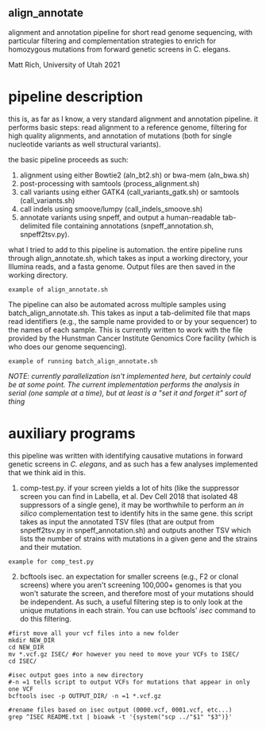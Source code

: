 ## align_annotate
alignment and annotation pipeline for short read genome sequencing, with
particular filtering and complementation strategies to enrich for homozygous
mutations from forward genetic screens in C. elegans.

Matt Rich, University of Utah 2021

# pipeline description
this is, as far as I know, a very standard alignment and annotation pipeline. it
performs basic steps: read alignment to a reference genome, filtering for high
quality alignments, and annotation of mutations (both for single nucleotide
variants as well structural variants). 

the basic pipeline proceeds as such:
1. alignment using either Bowtie2 (aln_bt2.sh) or bwa-mem (aln_bwa.sh)
2. post-processing with samtools (process_alignment.sh)
3. call variants using either GATK4 (call_variants_gatk.sh) or samtools (call_variants.sh)
4. call indels using smoove/lumpy (call_indels_smoove.sh)
5. annotate variants using snpeff, and output a human-readable tab-delimited
file containing annotations (snpeff_annotation.sh, snpeff2tsv.py).

what I tried to add to this pipeline is automation. the entire pipeline runs
through align_annotate.sh, which takes as input a working directory, your
Illumina reads, and a fasta genome. Output files are then saved in the working
directory. 

```
example of align_annotate.sh
```

The pipeline can also be automated across multiple samples using
batch_align_annotate.sh. This takes as input a tab-delimited file that maps
read identifiers (e.g., the sample name provided to or by your sequencer) to the 
names of each sample. This is currently written to work with the file provided
by the Hunstman Cancer Institute Genomics Core facility (which is who does our
genome sequencing). 

```
example of running batch_align_annotate.sh
``` 

*NOTE: currently parallelization isn't implemented here,
but certainly could be at some point. The current implementation performs the
analysis in serial (one sample at a time), but at least is a "set it and forget
it" sort of thing*

# auxiliary programs
this pipeline was written with identifying causative mutations in forward
genetic screens in *C. elegans*, and as such has a few analyses implemented that
we think aid in this.

1. comp-test.py. if your screen yields a lot of hits (like the suppressor
   screen you can find in Labella, et al. Dev Cell 2018 that isolated 48
suppressors of a single gene), it may be worthwhile to perform an *in silico*
complementation test to identify hits in the same gene. this script takes as
input the annotated TSV files (that are output from snpeff2tsv.py in
snpeff_annotation.sh) and outputs another TSV which lists the number of strains
with mutations in a given gene and the strains and their mutation.

```
example for comp_test.py
```

2. bcftools isec. an expectation for smaller screens (e.g., F2 or clonal
   screens) where you aren't screening 100,000+ genomes is that you won't
saturate the screen, and therefore most of your mutations should be independent.
As such, a useful filtering step is to only look at the unique mutations in each
strain. You can use bcftools' *isec* command to do this filtering.

```
#first move all your vcf files into a new folder
mkdir NEW_DIR
cd NEW_DIR
mv *.vcf.gz ISEC/ #or however you need to move your VCFs to ISEC/
cd ISEC/

#isec output goes into a new directory
#-n =1 tells script to output VCFs for mutations that appear in only one VCF
bcftools isec -p OUTPUT_DIR/ -n =1 *.vcf.gz

#rename files based on isec output (0000.vcf, 0001.vcf, etc...)
grep ^ISEC README.txt | bioawk -t '{system("scp ../"$1" "$3")}'
```

